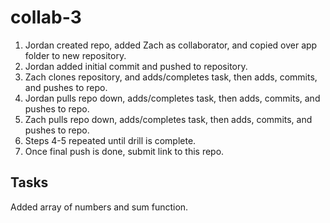 # collab-3

1. Jordan created repo, added Zach as collaborator, and copied over app folder to new repository.
2. Jordan added initial commit and pushed to repository.
3. Zach clones repository, and adds/completes task, then adds, commits, and pushes to repo.
4. Jordan pulls repo down, adds/completes task, then adds, commits, and pushes to repo.
5. Zach pulls repo down, adds/completes task, then adds, commits, and pushes to repo.
6. Steps 4-5 repeated until drill is complete.
7. Once final push is done, submit link to this repo.

## Tasks

Added array of numbers and sum function. 

